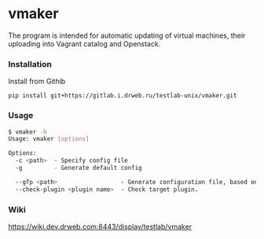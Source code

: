 # vmaker

The program is intended for automatic updating of virtual machines, their uploading into Vagrant catalog and Openstack.

### Installation

Install from Githib

    pip install git+https://gitlab.i.drweb.ru/testlab-unix/vmaker.git
    
### Usage

```bash
$ vmaker -h
Usage: vmaker [options]

Options:
  -c <path>  - Specify config file
  -g         - Generate default config

  --gfp <path>                  - Generate configuration file, based on specified path.
  --check-plugin <plugin name>  - Check target plugin.

```
### Wiki
https://wiki.dev.drweb.com:8443/display/testlab/vmaker